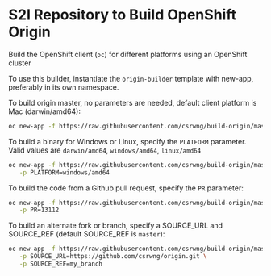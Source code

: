 S2I Repository to Build OpenShift Origin
========================================

Build the OpenShift client (`oc`) for different platforms using an OpenShift cluster

To use this builder, instantiate the `origin-builder` template with new-app, preferably in its own namespace.

To build origin master, no parameters are needed, default client platform is Mac (darwin/amd64):

```bash
oc new-app -f https://raw.githubusercontent.com/csrwng/build-origin/master/origin-builder.yaml
```

To build a binary for Windows or Linux, specify the `PLATFORM` parameter. Valid values are
`darwin/amd64`, `windows/amd64`, `linux/amd64`

```bash
oc new-app -f https://raw.githubusercontent.com/csrwng/build-origin/master/origin-builder.yaml \
   -p PLATFORM=windows/amd64
```

To build the code from a Github pull request, specify the `PR` parameter:

```bash
oc new-app -f https://raw.githubusercontent.com/csrwng/build-origin/master/origin-builder.yaml \
   -p PR=13112
```

To build an alternate fork or branch, specify a SOURCE_URL and SOURCE_REF (default SOURCE_REF is `master`):

```bash
oc new-app -f https://raw.githubusercontent.com/csrwng/build-origin/master/origin-builder.yaml \
   -p SOURCE_URL=https://github.com/csrwng/origin.git \
   -p SOURCE_REF=my_branch
```
